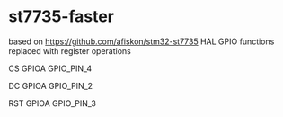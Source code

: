 # st7735-faster
based on https://github.com/afiskon/stm32-st7735 HAL GPIO functions replaced with register operations

CS GPIOA GPIO_PIN_4

DC GPIOA GPIO_PIN_2

RST GPIOA GPIO_PIN_3

